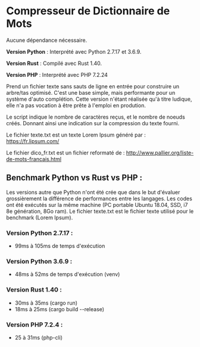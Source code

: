 # Compresseur de Dictionnaire de Mots

Aucune dépendance nécessaire.

**Version Python** : Interprété avec Python 2.7.17 et 3.6.9.

**Version Rust** : Compilé avec Rust 1.40.

**Version PHP** : Interprété avec PHP 7.2.24

Prend un fichier texte sans sauts de ligne en entrée pour construire un arbre/tas optimisé.
C'est une base simple, mais performante pour un système d'auto complétion.
Cette version n'étant réalisée qu'à titre ludique, elle n'a pas vocation à être prête à l'emploi en prodution.

Le script indique le nombre de caractères reçus, et le nombre de noeuds créés.
Donnant ainsi une indication sur la compression du texte fourni.

Le fichier texte.txt est un texte Lorem Ipsum généré par : https://fr.lipsum.com/

Le fichier dico_fr.txt est un fichier reformaté de : http://www.pallier.org/liste-de-mots-francais.html

## Benchmark Python vs Rust vs PHP :
Les versions autre que Python n'ont été crée que dans le but d'évaluer grossièrement la différence de performances entre les langages.
Les codes ont été exécutés sur la même machine (PC portable Ubuntu 18.04, SSD, i7 8e génération, 8Go ram).
Le fichier texte.txt est le fichier texte utilisé pour le benchmark (Lorem Ipsum).

### Version Python 2.7.17 : 
  - 99ms à 105ms de temps d'exécution
  
### Version Python 3.6.9 : 
  - 48ms à 52ms de temps d'exécution (venv)
  
### Version Rust 1.40 : 
  - 30ms à 35ms (cargo run)
  - 18ms à 25ms (cargo build --release)

### Version PHP 7.2.4 :
  - 25 à 31ms (php-cli)
